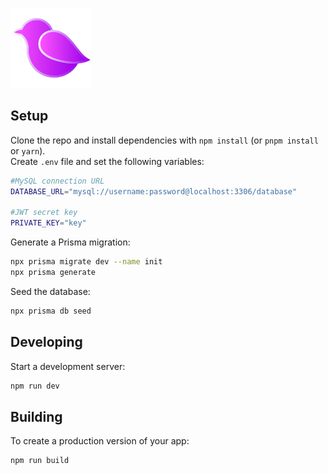 ![favicon.png](https://github.com/5hanazar/serce/blob/master/static/favicon.png)

## Setup

Clone the repo and install dependencies with `npm install` (or `pnpm install` or `yarn`).<br/>
Create `.env` file and set the following variables:

```bash
#MySQL connection URL
DATABASE_URL="mysql://username:password@localhost:3306/database"

#JWT secret key
PRIVATE_KEY="key"
```

Generate a Prisma migration:

```bash
npx prisma migrate dev --name init
npx prisma generate
```

Seed the database:

```bash
npx prisma db seed
```

## Developing

Start a development server:

```bash
npm run dev
```

## Building

To create a production version of your app:

```bash
npm run build
```